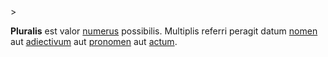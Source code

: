 <!-- markdownlint-disable MD041 -->>
**Pluralis** est valor [numerus](numerus.md) possibilis. Multiplis referri peragit datum [nomen](nomen.md) aut [adiectivum](adiectivum.md) aut [pronomen](pronomen.md) aut [actum](actus.md).
